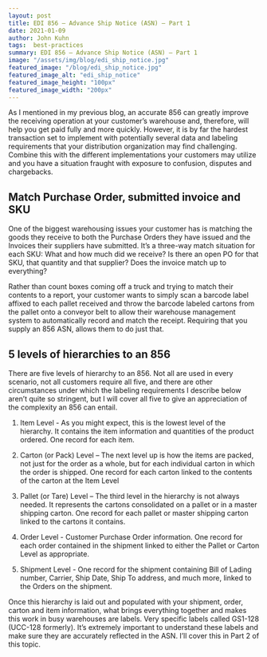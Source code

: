 ```yaml
---
layout: post
title: EDI 856 – Advance Ship Notice (ASN) – Part 1
date: 2021-01-09
author: John Kuhn
tags:  best-practices
summary: EDI 856 – Advance Ship Notice (ASN) – Part 1
image: "/assets/img/blog/edi_ship_notice.jpg"
featured_image: "/blog/edi_ship_notice.jpg"
featured_image_alt: "edi_ship_notice"
featured_image_height: "100px"
featured_image_width: "200px"
---
```


As I mentioned in my previous blog, an accurate 856 can greatly improve the receiving operation at your customer’s warehouse and, therefore, will help you get paid fully and more quickly.  However, it is by far the hardest transaction set to implement with potentially several data and labeling requirements that your distribution organization may find challenging.  Combine this with the different implementations your customers may utilize and you have a situation fraught with exposure to confusion, disputes and chargebacks.

## Match Purchase Order, submitted invoice and SKU

One of the biggest warehousing issues your customer has is matching the goods they receive to both the Purchase Orders they have issued and the Invoices their suppliers have submitted.  It’s a three-way match situation for each SKU:   What and how much did we receive?  Is there an open PO for that SKU, that quantity and that supplier?  Does the invoice match up to everything?

Rather than count boxes coming off a truck and trying to match their contents to a report, your customer wants to simply scan a barcode label affixed to each pallet received and throw the barcode labeled cartons from the pallet onto a conveyor belt  to allow their warehouse management system to automatically record and match the receipt.   Requiring that you supply an 856 ASN, allows them to do just that.

## 5 levels of hierarchies to an 856

There are five levels of hierarchy to an 856.  Not all are used in every scenario, not all customers require all five, and there are other circumstances under which the labeling requirements I describe below aren’t quite so stringent, but I will cover all five to give an appreciation of the complexity an 856 can entail.  

1. Item Level -  As you might expect, this is the lowest level of the hierarchy.  It contains the item information and quantities of the product ordered.  One record for each item.

2. Carton (or Pack) Level – The next level up is how the items are packed, not just for the order as a whole, but for each individual carton in which the order is shipped.   One record for each carton linked to the contents of the carton at the Item Level

3. Pallet (or Tare) Level – The third level in the hierarchy is not always needed.  It represents the cartons consolidated on a pallet or in a master shipping carton.   One record for each pallet or master shipping carton linked to the cartons it contains.

4. Order Level - Customer Purchase Order information.  One record for each order contained in the shipment linked to either the Pallet or Carton Level as appropriate.

5. Shipment Level - One record for the shipment containing Bill of Lading number, Carrier, Ship Date, Ship To address, and much more, linked to the Orders on the shipment.

Once this hierarchy is laid out and populated with your shipment, order, carton and item information, what brings everything together and makes this work in busy warehouses are labels.   Very specific labels called GS1-128 (UCC-128 formerly).   It’s extremely important to understand these labels and make sure they are accurately reflected in the ASN.   I’ll cover this in Part 2 of this topic.  